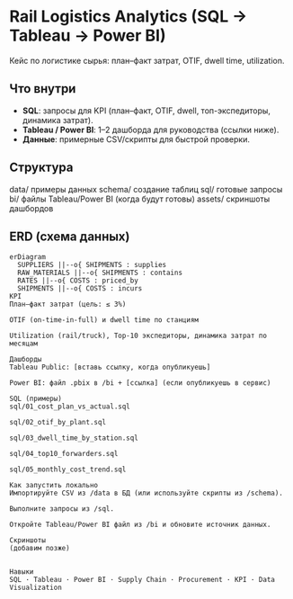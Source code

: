 # Rail Logistics Analytics (SQL → Tableau → Power BI)

Кейс по логистике сырья: план–факт затрат, OTIF, dwell time, utilization.

## Что внутри
- **SQL**: запросы для KPI (план–факт, OTIF, dwell, топ-экспедиторы, динамика затрат).
- **Tableau / Power BI**: 1–2 дашборда для руководства (ссылки ниже).
- **Данные**: примерные CSV/скрипты для быстрой проверки.

## Структура
data/ примеры данных
schema/ создание таблиц
sql/ готовые запросы
bi/ файлы Tableau/Power BI (когда будут готовы)
assets/ скриншоты дашбордов

## ERD (схема данных)
```mermaid
erDiagram
  SUPPLIERS ||--o{ SHIPMENTS : supplies
  RAW_MATERIALS ||--o{ SHIPMENTS : contains
  RATES ||--o{ COSTS : priced_by
  SHIPMENTS ||--o{ COSTS : incurs
KPI
План–факт затрат (цель: ≤ 3%)

OTIF (on-time-in-full) и dwell time по станциям

Utilization (rail/truck), Top-10 экспедиторы, динамика затрат по месяцам

Дашборды
Tableau Public: [вставь ссылку, когда опубликуешь]

Power BI: файл .pbix в /bi + [ссылка] (если опубликуешь в сервис)

SQL (примеры)
sql/01_cost_plan_vs_actual.sql

sql/02_otif_by_plant.sql

sql/03_dwell_time_by_station.sql

sql/04_top10_forwarders.sql

sql/05_monthly_cost_trend.sql

Как запустить локально
Импортируйте CSV из /data в БД (или используйте скрипты из /schema).

Выполните запросы из /sql.

Откройте Tableau/Power BI файл из /bi и обновите источник данных.

Скриншоты
(добавим позже)


Навыки
SQL · Tableau · Power BI · Supply Chain · Procurement · KPI · Data Visualization
